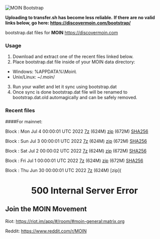 ![MOIN Bootstrap](https://i.imgur.com/KjM1jMp.jpg)

**Uploading to transfer.sh has become less reliable.**
**If there are no valid links below, go here: https://discovermoin.com/bootstrap/**

bootstrap.dat files for **MOIN** https://discovermoin.com

### Usage

1. Download and extract one of the recent files linked below.
2. Place bootstrap.dat file inside of your MOIN data directory:
 - Windows: %APPDATA%\Moin\
 - Unix/Linux: ~/.moin/
3. Run your wallet and let it sync using bootstrap.dat
4. Once sync is done bootstrap.dat file will be renamed to bootstrap.dat.old automagically and can be safely removed.


### Recent files

####For mainnet:

Block : Mon Jul  4 00:00:01 UTC 2022 [7z](https://transfer.sh/LydiJ4/bootstrap.dat.20220704.7z) (624M) [zip](https://transfer.sh/RMU76N/bootstrap.dat.20220704.zip) (672M) [SHA256](https://transfer.sh/PeefmE/sha256.txt)

Block : Sun Jul  3 00:00:01 UTC 2022 [7z](https://transfer.sh/a4VFtA/bootstrap.dat.20220703.7z) (624M) [zip](https://transfer.sh/llCWIo/bootstrap.dat.20220703.zip) (672M) [SHA256](https://transfer.sh/h8Jxrx/sha256.txt)

Block : Sat Jul  2 00:00:02 UTC 2022 [7z](https://transfer.sh/HcpLyC/bootstrap.dat.20220702.7z) (624M) [zip](https://transfer.sh/yLfHMf/bootstrap.dat.20220702.zip) (672M) [SHA256](https://transfer.sh/MEsXGe/sha256.txt)

Block : Fri Jul  1 00:00:01 UTC 2022 [7z](https://transfer.sh/WuDcCv/bootstrap.dat.20220701.7z) (624M) [zip](https://transfer.sh/fEY681/bootstrap.dat.20220701.zip) (672M) [SHA256](https://transfer.sh/beydw1/sha256.txt)

Block : Thu Jun 30 00:00:01 UTC 2022 [7z](https://transfer.sh/0YgC6N/bootstrap.dat.20220630.7z) (624M) [zip](<html>
<head><title>500 Internal Server Error</title></head>
<body>
<center><h1>500 Internal Server Error</h1></center>

## Join the MOIN Movement

Riot: https://riot.im/app/#/room/#moin-general:matrix.org

Reddit: https://www.reddit.com/r/MOIN
